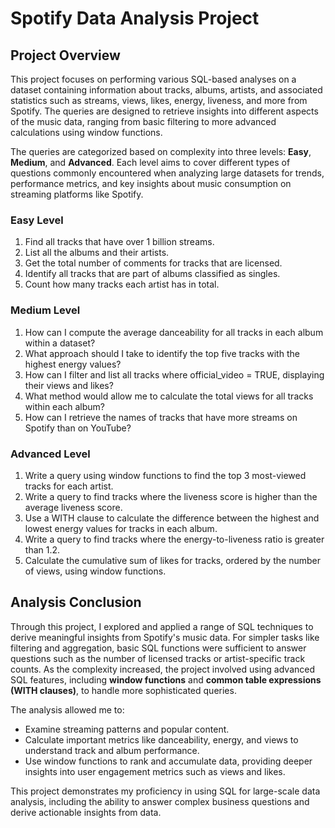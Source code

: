 # Spotify Data Analysis Project

## Project Overview

This project focuses on performing various SQL-based analyses on a dataset containing information about tracks, albums, artists, and associated statistics such as streams, views, likes, energy, liveness, and more from Spotify. The queries are designed to retrieve insights into different aspects of the music data, ranging from basic filtering to more advanced calculations using window functions.

The queries are categorized based on complexity into three levels: **Easy**, **Medium**, and **Advanced**. Each level aims to cover different types of questions commonly encountered when analyzing large datasets for trends, performance metrics, and key insights about music consumption on streaming platforms like Spotify.

### Easy Level
1. Find all tracks that have over 1 billion streams.
2. List all the albums and their artists.
3. Get the total number of comments for tracks that are licensed.
4. Identify all tracks that are part of albums classified as singles.
5. Count how many tracks each artist has in total.

### Medium Level
1. How can I compute the average danceability for all tracks in each album within a dataset?
2. What approach should I take to identify the top five tracks with the highest energy values?
3. How can I filter and list all tracks where official_video = TRUE, displaying their views and likes?
4. What method would allow me to calculate the total views for all tracks within each album?
5. How can I retrieve the names of tracks that have more streams on Spotify than on YouTube?

### Advanced Level
1. Write a query using window functions to find the top 3 most-viewed tracks for each artist.
2. Write a query to find tracks where the liveness score is higher than the average liveness score.
3. Use a WITH clause to calculate the difference between the highest and lowest energy values for tracks in each album.
4. Write a query to find tracks where the energy-to-liveness ratio is greater than 1.2.
5. Calculate the cumulative sum of likes for tracks, ordered by the number of views, using window functions.

## Analysis Conclusion

Through this project, I explored and applied a range of SQL techniques to derive meaningful insights from Spotify's music data. For simpler tasks like filtering and aggregation, basic SQL functions were sufficient to answer questions such as the number of licensed tracks or artist-specific track counts. As the complexity increased, the project involved using advanced SQL features, including **window functions** and **common table expressions (WITH clauses)**, to handle more sophisticated queries. 

The analysis allowed me to:
- Examine streaming patterns and popular content.
- Calculate important metrics like danceability, energy, and views to understand track and album performance.
- Use window functions to rank and accumulate data, providing deeper insights into user engagement metrics such as views and likes.

This project demonstrates my proficiency in using SQL for large-scale data analysis, including the ability to answer complex business questions and derive actionable insights from data.
